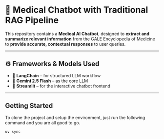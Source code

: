 # 🧠 Medical Chatbot with Traditional RAG Pipeline

This repository contains a **Medical AI Chatbot**, designed to **extract and summarize relevant information** from the GALE Encyclopedia of Medicine to **provide accurate, contextual responses** to user queries.

---

## ⚙️ Frameworks & Models Used

- 🧩 **LangChain** – for structured LLM workflow
- 🤖 **Gemini 2.5 Flash** – as the core LLM
- 💬 **Streamlit** – for the interactive chatbot frontend

---

## Getting Started
To clone the project and setup the environment, just run the following command and you are all good to go.

```bash
uv sync
```
